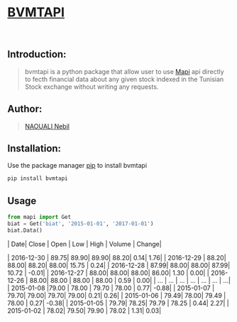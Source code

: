 # [BVMTAPI](https://bvmtapi.herokuapp.com/)
<br>

## Introduction:
> bvmtapi is a python package that allow user to use [Mapi](https://bvmtapi.herokuapp.com/) api directly to fecth financial data about any given stock indexed in the Tunisian Stock exchange without writing any requests.

## Author:
> [NAOUALI Nebil](https://www.linkedin.com/in/noualinebil/)

## Installation:
Use the package manager [pip](https://pypi.org/project/bvmtapi/) to install bvmtapi
 ```bash
 pip install bvmtapi
 ```
## Usage
 ```python
 from mapi import Get
 biat = Get('biat', '2015-01-01', '2017-01-01')
 biat.Data()
 ```

| Date| Close  | Open |   Low |  High | Volume | Change|

| 2016-12-30 | 89.75|  89.90|  89.90|   88.20|     0.14|     1.76| 
| 2016-12-29 | 88.20|  88.00|  88.20|   88.00|    15.75 |    0.24| 
| 2016-12-28 | 87.99|  88.00|  88.00|   87.99|    10.72 |   -0.01| 
| 2016-12-27 | 88.00|  88.00|  88.00|   86.00|     1.30 |    0.00| 
| 2016-12-26 | 88.00| 88.00 | 88.00 |  88.00 |    0.59 |    0.00| 
| ...        |  ... |   ... |    ...  |   ...    |  ...   |   ...| 
| 2015-01-08 |79.00 | 78.00 | 79.70 |  78.00 |    0.77|    -0.88| 
| 2015-01-07 | 79.70|  79.00|  79.70|   79.00|     0.21|     0.26| 
| 2015-01-06 | 79.49|  78.00| 79.49  | 78.00 |    0.27|    -0.38| 
| 2015-01-05 | 79.79|  78.25| 79.79  | 78.25 |    0.44|     2.27| 
| 2015-01-02 | 78.02|  79.50| 79.90 |  78.02 |    1.31|     0.03| 

